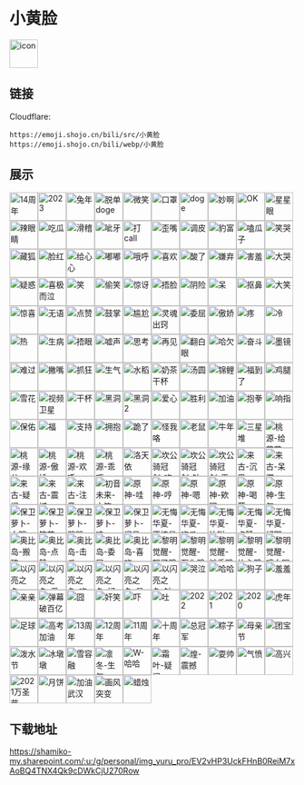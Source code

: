 # 小黄脸
<img src="https://emoji.shojo.cn/bili/src/小黄脸/icon.png" width="50" height="50" alt="icon">

## 链接
Cloudflare:
```
https://emoji.shojo.cn/bili/src/小黄脸
https://emoji.shojo.cn/bili/webp/小黄脸
```
## 展示
<img src="https://emoji.shojo.cn/bili/src/小黄脸/14周年.png" width="50" height="50" alt="14周年"><img src="https://emoji.shojo.cn/bili/src/小黄脸/2023.png" width="50" height="50" alt="2023"><img src="https://emoji.shojo.cn/bili/src/小黄脸/兔年.png" width="50" height="50" alt="兔年"><img src="https://emoji.shojo.cn/bili/src/小黄脸/脱单doge.png" width="50" height="50" alt="脱单doge"><img src="https://emoji.shojo.cn/bili/src/小黄脸/微笑.png" width="50" height="50" alt="微笑"><img src="https://emoji.shojo.cn/bili/src/小黄脸/口罩.png" width="50" height="50" alt="口罩"><img src="https://emoji.shojo.cn/bili/src/小黄脸/doge.png" width="50" height="50" alt="doge"><img src="https://emoji.shojo.cn/bili/src/小黄脸/妙啊.png" width="50" height="50" alt="妙啊"><img src="https://emoji.shojo.cn/bili/src/小黄脸/OK.png" width="50" height="50" alt="OK"><img src="https://emoji.shojo.cn/bili/src/小黄脸/星星眼.png" width="50" height="50" alt="星星眼"><img src="https://emoji.shojo.cn/bili/src/小黄脸/辣眼睛.png" width="50" height="50" alt="辣眼睛"><img src="https://emoji.shojo.cn/bili/src/小黄脸/吃瓜.png" width="50" height="50" alt="吃瓜"><img src="https://emoji.shojo.cn/bili/src/小黄脸/滑稽.png" width="50" height="50" alt="滑稽"><img src="https://emoji.shojo.cn/bili/src/小黄脸/呲牙.png" width="50" height="50" alt="呲牙"><img src="https://emoji.shojo.cn/bili/src/小黄脸/打call.png" width="50" height="50" alt="打call"><img src="https://emoji.shojo.cn/bili/src/小黄脸/歪嘴.png" width="50" height="50" alt="歪嘴"><img src="https://emoji.shojo.cn/bili/src/小黄脸/调皮.png" width="50" height="50" alt="调皮"><img src="https://emoji.shojo.cn/bili/src/小黄脸/豹富.png" width="50" height="50" alt="豹富"><img src="https://emoji.shojo.cn/bili/src/小黄脸/嗑瓜子.png" width="50" height="50" alt="嗑瓜子"><img src="https://emoji.shojo.cn/bili/src/小黄脸/笑哭.png" width="50" height="50" alt="笑哭"><img src="https://emoji.shojo.cn/bili/src/小黄脸/藏狐.png" width="50" height="50" alt="藏狐"><img src="https://emoji.shojo.cn/bili/src/小黄脸/脸红.png" width="50" height="50" alt="脸红"><img src="https://emoji.shojo.cn/bili/src/小黄脸/给心心.png" width="50" height="50" alt="给心心"><img src="https://emoji.shojo.cn/bili/src/小黄脸/嘟嘟.png" width="50" height="50" alt="嘟嘟"><img src="https://emoji.shojo.cn/bili/src/小黄脸/哦呼.png" width="50" height="50" alt="哦呼"><img src="https://emoji.shojo.cn/bili/src/小黄脸/喜欢.png" width="50" height="50" alt="喜欢"><img src="https://emoji.shojo.cn/bili/src/小黄脸/酸了.png" width="50" height="50" alt="酸了"><img src="https://emoji.shojo.cn/bili/src/小黄脸/嫌弃.png" width="50" height="50" alt="嫌弃"><img src="https://emoji.shojo.cn/bili/src/小黄脸/害羞.png" width="50" height="50" alt="害羞"><img src="https://emoji.shojo.cn/bili/src/小黄脸/大哭.png" width="50" height="50" alt="大哭"><img src="https://emoji.shojo.cn/bili/src/小黄脸/疑惑.png" width="50" height="50" alt="疑惑"><img src="https://emoji.shojo.cn/bili/src/小黄脸/喜极而泣.png" width="50" height="50" alt="喜极而泣"><img src="https://emoji.shojo.cn/bili/src/小黄脸/笑.png" width="50" height="50" alt="笑"><img src="https://emoji.shojo.cn/bili/src/小黄脸/偷笑.png" width="50" height="50" alt="偷笑"><img src="https://emoji.shojo.cn/bili/src/小黄脸/惊讶.png" width="50" height="50" alt="惊讶"><img src="https://emoji.shojo.cn/bili/src/小黄脸/捂脸.png" width="50" height="50" alt="捂脸"><img src="https://emoji.shojo.cn/bili/src/小黄脸/阴险.png" width="50" height="50" alt="阴险"><img src="https://emoji.shojo.cn/bili/src/小黄脸/呆.png" width="50" height="50" alt="呆"><img src="https://emoji.shojo.cn/bili/src/小黄脸/抠鼻.png" width="50" height="50" alt="抠鼻"><img src="https://emoji.shojo.cn/bili/src/小黄脸/大笑.png" width="50" height="50" alt="大笑"><img src="https://emoji.shojo.cn/bili/src/小黄脸/惊喜.png" width="50" height="50" alt="惊喜"><img src="https://emoji.shojo.cn/bili/src/小黄脸/无语.png" width="50" height="50" alt="无语"><img src="https://emoji.shojo.cn/bili/src/小黄脸/点赞.png" width="50" height="50" alt="点赞"><img src="https://emoji.shojo.cn/bili/src/小黄脸/鼓掌.png" width="50" height="50" alt="鼓掌"><img src="https://emoji.shojo.cn/bili/src/小黄脸/尴尬.png" width="50" height="50" alt="尴尬"><img src="https://emoji.shojo.cn/bili/src/小黄脸/灵魂出窍.png" width="50" height="50" alt="灵魂出窍"><img src="https://emoji.shojo.cn/bili/src/小黄脸/委屈.png" width="50" height="50" alt="委屈"><img src="https://emoji.shojo.cn/bili/src/小黄脸/傲娇.png" width="50" height="50" alt="傲娇"><img src="https://emoji.shojo.cn/bili/src/小黄脸/疼.png" width="50" height="50" alt="疼"><img src="https://emoji.shojo.cn/bili/src/小黄脸/冷.png" width="50" height="50" alt="冷"><img src="https://emoji.shojo.cn/bili/src/小黄脸/热.png" width="50" height="50" alt="热"><img src="https://emoji.shojo.cn/bili/src/小黄脸/生病.png" width="50" height="50" alt="生病"><img src="https://emoji.shojo.cn/bili/src/小黄脸/捂眼.png" width="50" height="50" alt="捂眼"><img src="https://emoji.shojo.cn/bili/src/小黄脸/嘘声.png" width="50" height="50" alt="嘘声"><img src="https://emoji.shojo.cn/bili/src/小黄脸/思考.png" width="50" height="50" alt="思考"><img src="https://emoji.shojo.cn/bili/src/小黄脸/再见.png" width="50" height="50" alt="再见"><img src="https://emoji.shojo.cn/bili/src/小黄脸/翻白眼.png" width="50" height="50" alt="翻白眼"><img src="https://emoji.shojo.cn/bili/src/小黄脸/哈欠.png" width="50" height="50" alt="哈欠"><img src="https://emoji.shojo.cn/bili/src/小黄脸/奋斗.png" width="50" height="50" alt="奋斗"><img src="https://emoji.shojo.cn/bili/src/小黄脸/墨镜.png" width="50" height="50" alt="墨镜"><img src="https://emoji.shojo.cn/bili/src/小黄脸/难过.png" width="50" height="50" alt="难过"><img src="https://emoji.shojo.cn/bili/src/小黄脸/撇嘴.png" width="50" height="50" alt="撇嘴"><img src="https://emoji.shojo.cn/bili/src/小黄脸/抓狂.png" width="50" height="50" alt="抓狂"><img src="https://emoji.shojo.cn/bili/src/小黄脸/生气.png" width="50" height="50" alt="生气"><img src="https://emoji.shojo.cn/bili/src/小黄脸/水稻.png" width="50" height="50" alt="水稻"><img src="https://emoji.shojo.cn/bili/src/小黄脸/奶茶干杯.png" width="50" height="50" alt="奶茶干杯"><img src="https://emoji.shojo.cn/bili/src/小黄脸/汤圆.png" width="50" height="50" alt="汤圆"><img src="https://emoji.shojo.cn/bili/src/小黄脸/锦鲤.png" width="50" height="50" alt="锦鲤"><img src="https://emoji.shojo.cn/bili/src/小黄脸/福到了.png" width="50" height="50" alt="福到了"><img src="https://emoji.shojo.cn/bili/src/小黄脸/鸡腿.png" width="50" height="50" alt="鸡腿"><img src="https://emoji.shojo.cn/bili/src/小黄脸/雪花.png" width="50" height="50" alt="雪花"><img src="https://emoji.shojo.cn/bili/src/小黄脸/视频卫星.png" width="50" height="50" alt="视频卫星"><img src="https://emoji.shojo.cn/bili/src/小黄脸/干杯.png" width="50" height="50" alt="干杯"><img src="https://emoji.shojo.cn/bili/src/小黄脸/黑洞.png" width="50" height="50" alt="黑洞"><img src="https://emoji.shojo.cn/bili/src/小黄脸/黑洞2.png" width="50" height="50" alt="黑洞2"><img src="https://emoji.shojo.cn/bili/src/小黄脸/爱心.png" width="50" height="50" alt="爱心"><img src="https://emoji.shojo.cn/bili/src/小黄脸/胜利.png" width="50" height="50" alt="胜利"><img src="https://emoji.shojo.cn/bili/src/小黄脸/加油.png" width="50" height="50" alt="加油"><img src="https://emoji.shojo.cn/bili/src/小黄脸/抱拳.png" width="50" height="50" alt="抱拳"><img src="https://emoji.shojo.cn/bili/src/小黄脸/响指.png" width="50" height="50" alt="响指"><img src="https://emoji.shojo.cn/bili/src/小黄脸/保佑.png" width="50" height="50" alt="保佑"><img src="https://emoji.shojo.cn/bili/src/小黄脸/福.png" width="50" height="50" alt="福"><img src="https://emoji.shojo.cn/bili/src/小黄脸/支持.png" width="50" height="50" alt="支持"><img src="https://emoji.shojo.cn/bili/src/小黄脸/拥抱.png" width="50" height="50" alt="拥抱"><img src="https://emoji.shojo.cn/bili/src/小黄脸/跪了.png" width="50" height="50" alt="跪了"><img src="https://emoji.shojo.cn/bili/src/小黄脸/怪我咯.png" width="50" height="50" alt="怪我咯"><img src="https://emoji.shojo.cn/bili/src/小黄脸/老鼠.png" width="50" height="50" alt="老鼠"><img src="https://emoji.shojo.cn/bili/src/小黄脸/牛年.png" width="50" height="50" alt="牛年"><img src="https://emoji.shojo.cn/bili/src/小黄脸/三星堆.png" width="50" height="50" alt="三星堆"><img src="https://emoji.shojo.cn/bili/src/小黄脸/桃源-给花花.png" width="50" height="50" alt="桃源-给花花"><img src="https://emoji.shojo.cn/bili/src/小黄脸/桃源-缘分.png" width="50" height="50" alt="桃源-缘分"><img src="https://emoji.shojo.cn/bili/src/小黄脸/桃源-傲娇.png" width="50" height="50" alt="桃源-傲娇"><img src="https://emoji.shojo.cn/bili/src/小黄脸/桃源-欢呼.png" width="50" height="50" alt="桃源-欢呼"><img src="https://emoji.shojo.cn/bili/src/小黄脸/桃源-乖巧.png" width="50" height="50" alt="桃源-乖巧"><img src="https://emoji.shojo.cn/bili/src/小黄脸/洛天依.png" width="50" height="50" alt="洛天依"><img src="https://emoji.shojo.cn/bili/src/小黄脸/坎公骑冠剑-吃鸡.png" width="50" height="50" alt="坎公骑冠剑-吃鸡"><img src="https://emoji.shojo.cn/bili/src/小黄脸/坎公骑冠剑-钻石.png" width="50" height="50" alt="坎公骑冠剑-钻石"><img src="https://emoji.shojo.cn/bili/src/小黄脸/坎公骑冠剑-无语.png" width="50" height="50" alt="坎公骑冠剑-无语"><img src="https://emoji.shojo.cn/bili/src/小黄脸/来古-沉思.png" width="50" height="50" alt="来古-沉思"><img src="https://emoji.shojo.cn/bili/src/小黄脸/来古-呆滞.png" width="50" height="50" alt="来古-呆滞"><img src="https://emoji.shojo.cn/bili/src/小黄脸/来古-疑问.png" width="50" height="50" alt="来古-疑问"><img src="https://emoji.shojo.cn/bili/src/小黄脸/来古-震撼.png" width="50" height="50" alt="来古-震撼"><img src="https://emoji.shojo.cn/bili/src/小黄脸/来古-注意.png" width="50" height="50" alt="来古-注意"><img src="https://emoji.shojo.cn/bili/src/小黄脸/初音未来-大笑.png" width="50" height="50" alt="初音未来-大笑"><img src="https://emoji.shojo.cn/bili/src/小黄脸/原神-哇.png" width="50" height="50" alt="原神-哇"><img src="https://emoji.shojo.cn/bili/src/小黄脸/原神-哼.png" width="50" height="50" alt="原神-哼"><img src="https://emoji.shojo.cn/bili/src/小黄脸/原神-嗯.png" width="50" height="50" alt="原神-嗯"><img src="https://emoji.shojo.cn/bili/src/小黄脸/原神-欸嘿.png" width="50" height="50" alt="原神-欸嘿"><img src="https://emoji.shojo.cn/bili/src/小黄脸/原神-喝茶.png" width="50" height="50" alt="原神-喝茶"><img src="https://emoji.shojo.cn/bili/src/小黄脸/原神-生气.png" width="50" height="50" alt="原神-生气"><img src="https://emoji.shojo.cn/bili/src/小黄脸/保卫萝卜-白眼.png" width="50" height="50" alt="保卫萝卜-白眼"><img src="https://emoji.shojo.cn/bili/src/小黄脸/保卫萝卜-笔芯.png" width="50" height="50" alt="保卫萝卜-笔芯"><img src="https://emoji.shojo.cn/bili/src/小黄脸/保卫萝卜-哭哭.png" width="50" height="50" alt="保卫萝卜-哭哭"><img src="https://emoji.shojo.cn/bili/src/小黄脸/保卫萝卜-哇.png" width="50" height="50" alt="保卫萝卜-哇"><img src="https://emoji.shojo.cn/bili/src/小黄脸/保卫萝卜-问号.png" width="50" height="50" alt="保卫萝卜-问号"><img src="https://emoji.shojo.cn/bili/src/小黄脸/无悔华夏-不愧是你.png" width="50" height="50" alt="无悔华夏-不愧是你"><img src="https://emoji.shojo.cn/bili/src/小黄脸/无悔华夏-吃瓜.png" width="50" height="50" alt="无悔华夏-吃瓜"><img src="https://emoji.shojo.cn/bili/src/小黄脸/无悔华夏-达咩.png" width="50" height="50" alt="无悔华夏-达咩"><img src="https://emoji.shojo.cn/bili/src/小黄脸/无悔华夏-点赞.png" width="50" height="50" alt="无悔华夏-点赞"><img src="https://emoji.shojo.cn/bili/src/小黄脸/无悔华夏-好耶.png" width="50" height="50" alt="无悔华夏-好耶"><img src="https://emoji.shojo.cn/bili/src/小黄脸/奥比岛-搬砖.png" width="50" height="50" alt="奥比岛-搬砖"><img src="https://emoji.shojo.cn/bili/src/小黄脸/奥比岛-点赞.png" width="50" height="50" alt="奥比岛-点赞"><img src="https://emoji.shojo.cn/bili/src/小黄脸/奥比岛-击爪.png" width="50" height="50" alt="奥比岛-击爪"><img src="https://emoji.shojo.cn/bili/src/小黄脸/奥比岛-委屈.png" width="50" height="50" alt="奥比岛-委屈"><img src="https://emoji.shojo.cn/bili/src/小黄脸/奥比岛-喜欢.png" width="50" height="50" alt="奥比岛-喜欢"><img src="https://emoji.shojo.cn/bili/src/小黄脸/黎明觉醒-怒了鸦.png" width="50" height="50" alt="黎明觉醒-怒了鸦"><img src="https://emoji.shojo.cn/bili/src/小黄脸/黎明觉醒-石化鸦.png" width="50" height="50" alt="黎明觉醒-石化鸦"><img src="https://emoji.shojo.cn/bili/src/小黄脸/黎明觉醒-摊手鸦.png" width="50" height="50" alt="黎明觉醒-摊手鸦"><img src="https://emoji.shojo.cn/bili/src/小黄脸/黎明觉醒-比心鸦.png" width="50" height="50" alt="黎明觉醒-比心鸦"><img src="https://emoji.shojo.cn/bili/src/小黄脸/黎明觉醒-哼白眼鸦.png" width="50" height="50" alt="黎明觉醒-哼白眼鸦"><img src="https://emoji.shojo.cn/bili/src/小黄脸/以闪亮之名-哎？！.png" width="50" height="50" alt="以闪亮之名-哎？！"><img src="https://emoji.shojo.cn/bili/src/小黄脸/以闪亮之名-爱你哦.png" width="50" height="50" alt="以闪亮之名-爱你哦"><img src="https://emoji.shojo.cn/bili/src/小黄脸/以闪亮之名-吃瓜.png" width="50" height="50" alt="以闪亮之名-吃瓜"><img src="https://emoji.shojo.cn/bili/src/小黄脸/以闪亮之名-好耶!.png" width="50" height="50" alt="以闪亮之名-好耶!"><img src="https://emoji.shojo.cn/bili/src/小黄脸/以闪亮之名-星星眼.png" width="50" height="50" alt="以闪亮之名-星星眼"><img src="https://emoji.shojo.cn/bili/src/小黄脸/以闪亮之名-针不戳.png" width="50" height="50" alt="以闪亮之名-针不戳"><img src="https://emoji.shojo.cn/bili/src/小黄脸/哭泣.png" width="50" height="50" alt="哭泣"><img src="https://emoji.shojo.cn/bili/src/小黄脸/哈哈.png" width="50" height="50" alt="哈哈"><img src="https://emoji.shojo.cn/bili/src/小黄脸/狗子.png" width="50" height="50" alt="狗子"><img src="https://emoji.shojo.cn/bili/src/小黄脸/羞羞.png" width="50" height="50" alt="羞羞"><img src="https://emoji.shojo.cn/bili/src/小黄脸/亲亲.png" width="50" height="50" alt="亲亲"><img src="https://emoji.shojo.cn/bili/src/小黄脸/弹幕破百亿.png" width="50" height="50" alt="弹幕破百亿"><img src="https://emoji.shojo.cn/bili/src/小黄脸/囧.png" width="50" height="50" alt="囧"><img src="https://emoji.shojo.cn/bili/src/小黄脸/奸笑.png" width="50" height="50" alt="奸笑"><img src="https://emoji.shojo.cn/bili/src/小黄脸/吓.png" width="50" height="50" alt="吓"><img src="https://emoji.shojo.cn/bili/src/小黄脸/吐.png" width="50" height="50" alt="吐"><img src="https://emoji.shojo.cn/bili/src/小黄脸/2022.png" width="50" height="50" alt="2022"><img src="https://emoji.shojo.cn/bili/src/小黄脸/2021.png" width="50" height="50" alt="2021"><img src="https://emoji.shojo.cn/bili/src/小黄脸/2020.png" width="50" height="50" alt="2020"><img src="https://emoji.shojo.cn/bili/src/小黄脸/虎年.png" width="50" height="50" alt="虎年"><img src="https://emoji.shojo.cn/bili/src/小黄脸/足球.png" width="50" height="50" alt="足球"><img src="https://emoji.shojo.cn/bili/src/小黄脸/高考加油.png" width="50" height="50" alt="高考加油"><img src="https://emoji.shojo.cn/bili/src/小黄脸/13周年.png" width="50" height="50" alt="13周年"><img src="https://emoji.shojo.cn/bili/src/小黄脸/12周年.png" width="50" height="50" alt="12周年"><img src="https://emoji.shojo.cn/bili/src/小黄脸/11周年.png" width="50" height="50" alt="11周年"><img src="https://emoji.shojo.cn/bili/src/小黄脸/十周年.png" width="50" height="50" alt="十周年"><img src="https://emoji.shojo.cn/bili/src/小黄脸/总冠军.png" width="50" height="50" alt="总冠军"><img src="https://emoji.shojo.cn/bili/src/小黄脸/粽子.png" width="50" height="50" alt="粽子"><img src="https://emoji.shojo.cn/bili/src/小黄脸/母亲节.png" width="50" height="50" alt="母亲节"><img src="https://emoji.shojo.cn/bili/src/小黄脸/团宝.png" width="50" height="50" alt="团宝"><img src="https://emoji.shojo.cn/bili/src/小黄脸/泼水节.png" width="50" height="50" alt="泼水节"><img src="https://emoji.shojo.cn/bili/src/小黄脸/冰墩墩.png" width="50" height="50" alt="冰墩墩"><img src="https://emoji.shojo.cn/bili/src/小黄脸/雪容融.png" width="50" height="50" alt="雪容融"><img src="https://emoji.shojo.cn/bili/src/小黄脸/凛冬-生气.png" width="50" height="50" alt="凛冬-生气"><img src="https://emoji.shojo.cn/bili/src/小黄脸/W-哈哈.png" width="50" height="50" alt="W-哈哈"><img src="https://emoji.shojo.cn/bili/src/小黄脸/霜叶-疑问.png" width="50" height="50" alt="霜叶-疑问"><img src="https://emoji.shojo.cn/bili/src/小黄脸/煌-震撼.png" width="50" height="50" alt="煌-震撼"><img src="https://emoji.shojo.cn/bili/src/小黄脸/耍帅.png" width="50" height="50" alt="耍帅"><img src="https://emoji.shojo.cn/bili/src/小黄脸/气愤.png" width="50" height="50" alt="气愤"><img src="https://emoji.shojo.cn/bili/src/小黄脸/高兴.png" width="50" height="50" alt="高兴"><img src="https://emoji.shojo.cn/bili/src/小黄脸/2021万圣节.png" width="50" height="50" alt="2021万圣节"><img src="https://emoji.shojo.cn/bili/src/小黄脸/月饼.png" width="50" height="50" alt="月饼"><img src="https://emoji.shojo.cn/bili/src/小黄脸/加油武汉.png" width="50" height="50" alt="加油武汉"><img src="https://emoji.shojo.cn/bili/src/小黄脸/画风突变.png" width="50" height="50" alt="画风突变"><img src="https://emoji.shojo.cn/bili/src/小黄脸/蜡烛.png" width="50" height="50" alt="蜡烛">

## 下载地址

https://shamiko-my.sharepoint.com/:u:/g/personal/img_yuru_pro/EV2vHP3UckFHnB0ReiM7xAoBQ4TNX4Qk9cDWkCjU270Row